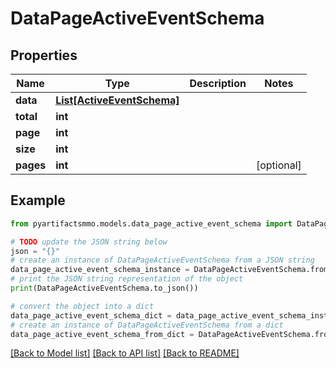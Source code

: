 # DataPageActiveEventSchema


## Properties

Name | Type | Description | Notes
------------ | ------------- | ------------- | -------------
**data** | [**List[ActiveEventSchema]**](ActiveEventSchema.md) |  | 
**total** | **int** |  | 
**page** | **int** |  | 
**size** | **int** |  | 
**pages** | **int** |  | [optional] 

## Example

```python
from pyartifactsmmo.models.data_page_active_event_schema import DataPageActiveEventSchema

# TODO update the JSON string below
json = "{}"
# create an instance of DataPageActiveEventSchema from a JSON string
data_page_active_event_schema_instance = DataPageActiveEventSchema.from_json(json)
# print the JSON string representation of the object
print(DataPageActiveEventSchema.to_json())

# convert the object into a dict
data_page_active_event_schema_dict = data_page_active_event_schema_instance.to_dict()
# create an instance of DataPageActiveEventSchema from a dict
data_page_active_event_schema_from_dict = DataPageActiveEventSchema.from_dict(data_page_active_event_schema_dict)
```
[[Back to Model list]](../README.md#documentation-for-models) [[Back to API list]](../README.md#documentation-for-api-endpoints) [[Back to README]](../README.md)


